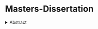 # Masters-Dissertation

<details><summary>Abstract</summary>
<p>

Several studies have shown a large amount of evidence concerning the potential of lifestyle changes to reduce GHG emissions. Integrated assessment models are tools widely used by the scientific community to deal with the issue of climate change, but they present difficulty in capturing the heterogeneity and irrationality of consumers when modeling changes on the demand side. Agent-Based Models (ABMs) are pointed out as one of the promising solutions to this problem. Given the relevancy of the debate on dietary change as an important emission mitigation measure, where bovine meat stands out as a key component, and Brazil’s protagonist role in this context, this dissertation has the objective of developing an ABM to simulate the Brazilian beef consumption. Results indicate that the model was able to reproduce the consumption pattern analyzed and capture the heterogeneity of the population in relation to this behavior. When applying the price increase, individuals from the middle and lower classes had a greater impact on reducing consumption than the upper class reflecting how policies can impact the population in different ways when considering heterogeneity.

</p>
</details>
